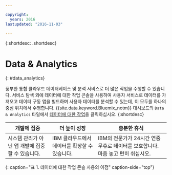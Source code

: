 ```yaml
---

copyright:
  years: 2016
lastupdated: "2016-11-03"

---
```


{:shortdesc: .shortdesc}

# Data & Analytics
{: #data_analytics}

풍부한 통합 클라우드 데이터베이스 및 분석 서비스로 더 많은 작업을 수행할 수 있습니다. 서비스 탐색 외에 데이터에 대한 작업 콘솔을 사용하여 사용자 서비스로 데이터를 가져오고 데이터 구동 앱을 빌드하며 사용자 데이터를 분석할 수 있는데, 이 모두를 하나의 중심 위치에서 수행합니다. {{site.data.keyword.Bluemix_notm}} 대시보드의 `Data & Analytics` 타일에서 [데이터에 대한 작업](https://console.ng.bluemix.net/data/services/)을 클릭하십시오.
{:shortdesc}


개발에 집중 | 더 높이 성장 | 충분한 휴식
---- | ---- | ----
시스템 관리가 아닌 앱 개발에 집중할 수 있습니다.  | IBM 클라우드에서 데이터를 확장할 수 있습니다. | IBM의 전문가가 24시간 연중 무휴로 데이터를 보호합니다. 마음 놓고 편히 쉬십시오.
{: caption="표 1. 데이터에 대한 작업 콘솔 사용의 이점" caption-side="top"}
